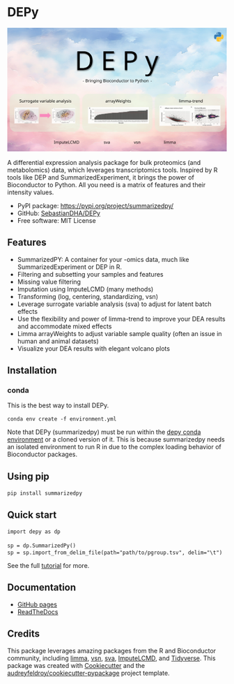 # DEPy

<img src="https://raw.githubusercontent.com/SebastianDHA/DEPy/main/docs/images/depy_banner.svg">

A differential expression analysis package for bulk proteomics (and metabolomics) data, which leverages transcriptomics tools.
Inspired by R tools like DEP and SummarizedExperiment, it brings the power of Bioconductor to Python.
All you need is a matrix of features and their intensity values.

* PyPI package: https://pypi.org/project/summarizedpy/
* GitHub: [SebastianDHA/DEPy](https://github.com/SebastianDHA/DEPy)
* Free software: MIT License

## Features

* SummarizedPY: A container for your -omics data, much like SummarizedExperiment or DEP in R.
* Filtering and subsetting your samples and features
* Missing value filtering
* Imputation using ImputeLCMD (many methods)
* Transforming (log, centering, standardizing, vsn)
* Leverage surrogate variable analysis (sva) to adjust for latent batch effects
* Use the flexibility and power of limma-trend to improve your DEA results and accommodate mixed effects
* Limma arrayWeights to adjust variable sample quality (often an issue in human and animal datasets)
* Visualize your DEA results with elegant volcano plots

## Installation
### conda
This is the best way to install DEPy.
```Sh
conda env create -f environment.yml
```
Note that DEPy (summarizedpy) must be run within the [depy conda environment](environment.yml) or a cloned version of it.
This is because summarizedpy needs an isolated environment to run R in due to the complex loading behavior of Bioconductor packages.

## Using pip
```Sh
pip install summarizedpy
```

## Quick start
```Py
import depy as dp

sp = dp.SummarizedPy()
sp = sp.import_from_delim_file(path="path/to/pgroup.tsv", delim="\t")
```
See the full [tutorial](docs/usage.md) for more.

## Documentation
- [GitHub pages](https://sebastiandha.github.io/DEPy/)
- [ReadTheDocs](https://depy.readthedocs.io/en/latest/)

## Credits
This package leverages amazing packages from the R and Bioconductor community, including [limma](https://bioconductor.org/packages/3.20/bioc/html/limma.html), [vsn](https://bioconductor.org/packages/release/bioc/html/vsn.html), [sva](https://bioconductor.org/packages/release/bioc/html/sva.html), [ImputeLCMD](https://cran.r-project.org/package=imputeLCMD), and [Tidyverse](https://www.tidyverse.org/).
This package was created with [Cookiecutter](https://github.com/audreyfeldroy/cookiecutter) and the [audreyfeldroy/cookiecutter-pypackage](https://github.com/audreyfeldroy/cookiecutter-pypackage) project template.
